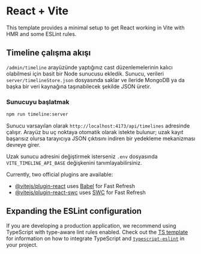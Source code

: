 # React + Vite

This template provides a minimal setup to get React working in Vite with HMR and some ESLint rules.

## Timeline çalışma akışı

`/admin/timeline` arayüzünde yaptığınız cast düzenlemelerinin kalıcı olabilmesi için basit bir Node sunucusu ekledik. Sunucu, verileri `server/timelineStore.json` dosyasında saklar ve ileride MongoDB ya da başka bir veri kaynağına taşınabilecek şekilde JSON üretir.

### Sunucuyu başlatmak

```bash
npm run timeline:server
```

Sunucu varsayılan olarak `http://localhost:4173/api/timelines` adresinde çalışır. Arayüz bu uç noktaya otomatik olarak istekte bulunur; uzak kayıt başarısız olursa tarayıcıya JSON çıktısını indiren bir yedekleme mekanizması devreye girer.

Uzak sunucu adresini değiştirmek isterseniz `.env` dosyasında `VITE_TIMELINE_API_BASE` değişkenini tanımlayabilirsiniz.


Currently, two official plugins are available:

- [@vitejs/plugin-react](https://github.com/vitejs/vite-plugin-react/blob/main/packages/plugin-react) uses [Babel](https://babeljs.io/) for Fast Refresh
- [@vitejs/plugin-react-swc](https://github.com/vitejs/vite-plugin-react/blob/main/packages/plugin-react-swc) uses [SWC](https://swc.rs/) for Fast Refresh

## Expanding the ESLint configuration

If you are developing a production application, we recommend using TypeScript with type-aware lint rules enabled. Check out the [TS template](https://github.com/vitejs/vite/tree/main/packages/create-vite/template-react-ts) for information on how to integrate TypeScript and [`typescript-eslint`](https://typescript-eslint.io) in your project.
